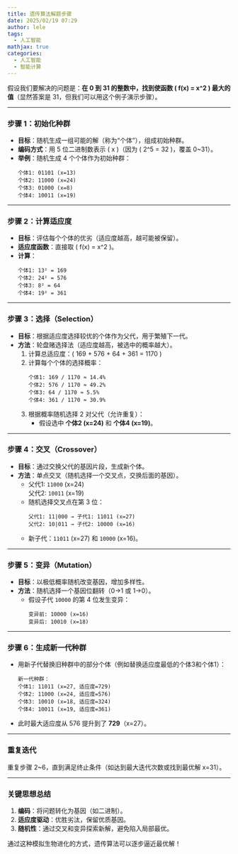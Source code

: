 ```yaml
---
title: 遗传算法解题步骤
date: 2025/02/19 07:29
author: lele
tags:
  - 人工智能
mathjax: true
categories:
  - 人工智能
  - 智能计算
---
```

假设我们要解决的问题是：**在 0 到 31 的整数中，找到使函数 \( f(x) = x^2 \) 最大的值**（显然答案是 31，但我们可以用这个例子演示步骤）。

---

### **步骤 1：初始化种群**
- **目标**：随机生成一组可能的解（称为“个体”），组成初始种群。
- **编码方式**：用 5 位二进制数表示 \( x \)（因为 \( 2^5 = 32 \)，覆盖 0~31）。
- **举例**：随机生成 4 个个体作为初始种群：
  ```
  个体1: 01101 (x=13)
  个体2: 11000 (x=24)
  个体3: 01000 (x=8)
  个体4: 10011 (x=19)
  ```

---

### **步骤 2：计算适应度**
- **目标**：评估每个个体的优劣（适应度越高，越可能被保留）。
- **适应度函数**：直接取 \( f(x) = x^2 \)。
- **计算**：
  ```
  个体1: 13² = 169
  个体2: 24² = 576
  个体3: 8² = 64
  个体4: 19² = 361
  ```

---

### **步骤 3：选择（Selection）**
- **目标**：根据适应度选择较优的个体作为父代，用于繁殖下一代。
- **方法**：轮盘赌选择法（适应度越高，被选中的概率越大）。
  1. 计算总适应度：\( 169 + 576 + 64 + 361 = 1170 \)
  2. 计算每个个体的选择概率：
     ```
     个体1: 169 / 1170 ≈ 14.4%
     个体2: 576 / 1170 ≈ 49.2%
     个体3: 64 / 1170 ≈ 5.5%
     个体4: 361 / 1170 ≈ 30.9%
     ```
  3. 根据概率随机选择 2 对父代（允许重复）：
     - 假设选中 **个体2 (x=24)** 和 **个体4 (x=19)**。

---

### **步骤 4：交叉（Crossover）**
- **目标**：通过交换父代的基因片段，生成新个体。
- **方法**：单点交叉（随机选择一个交叉点，交换后面的基因）。
  - 父代1: `11000` (x=24)  
    父代2: `10011` (x=19)
  - 随机选择交叉点在第 3 位：
    ```
    父代1: 11|000 → 子代1: 11011 (x=27)
    父代2: 10|011 → 子代2: 10000 (x=16)
    ```
  - 新子代：`11011` (x=27) 和 `10000` (x=16)。

---

### **步骤 5：变异（Mutation）**
- **目标**：以极低概率随机改变基因，增加多样性。
- **方法**：随机选择一个基因位翻转（0→1 或 1→0）。
  - 假设子代 `10000` 的第 4 位发生变异：
    ```
    变异前: 10000 (x=16)
    变异后: 10010 (x=18)
    ```

---

### **步骤 6：生成新一代种群**
- 用新子代替换旧种群中的部分个体（例如替换适应度最低的个体3和个体1）：
  ```
  新一代种群：
  个体1: 11011 (x=27, 适应度=729)
  个体2: 11000 (x=24, 适应度=576)
  个体3: 10010 (x=18, 适应度=324)
  个体4: 10011 (x=19, 适应度=361)
  ```
- 此时最大适应度从 576 提升到了 **729**（x=27）。

---

### **重复迭代**
重复步骤 2~6，直到满足终止条件（如达到最大迭代次数或找到最优解 x=31）。

---

### **关键思想总结**
1. **编码**：将问题转化为基因（如二进制）。
2. **适应度驱动**：优胜劣汰，保留优质基因。
3. **随机性**：通过交叉和变异探索新解，避免陷入局部最优。

通过这种模拟生物进化的方式，遗传算法可以逐步逼近最优解！
